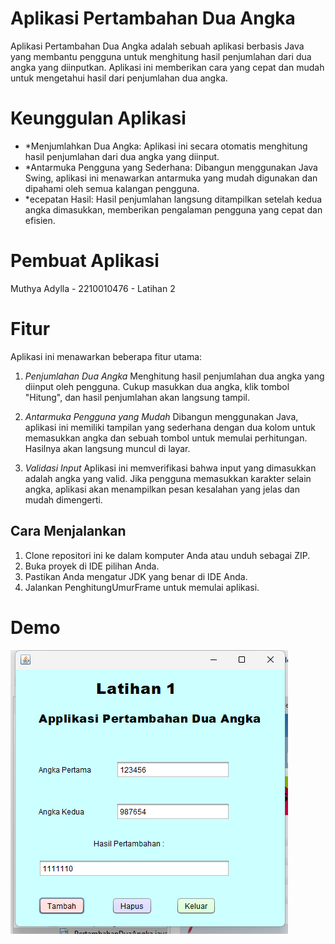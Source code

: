 # Aplikasi Pertambahan Dua Angka
 
Aplikasi Pertambahan Dua Angka adalah sebuah aplikasi berbasis Java yang membantu pengguna untuk menghitung hasil penjumlahan dari dua angka yang diinputkan. Aplikasi ini memberikan cara yang cepat dan mudah untuk mengetahui hasil dari penjumlahan dua angka.

# Keunggulan Aplikasi

- *Menjumlahkan Dua Angka: Aplikasi ini secara otomatis menghitung hasil penjumlahan dari dua angka yang diinput.
- *Antarmuka Pengguna yang Sederhana: Dibangun menggunakan Java Swing, aplikasi ini menawarkan antarmuka yang mudah digunakan dan dipahami oleh semua kalangan pengguna.
- *ecepatan Hasil: Hasil penjumlahan langsung ditampilkan setelah kedua angka dimasukkan, memberikan pengalaman pengguna yang cepat dan efisien.

# Pembuat Aplikasi
Muthya Adylla - 2210010476 - Latihan 2

# Fitur

Aplikasi ini menawarkan beberapa fitur utama:

1. *Penjumlahan Dua Angka*
Menghitung hasil penjumlahan dua angka yang diinput oleh pengguna. Cukup masukkan dua angka, klik tombol "Hitung", dan hasil penjumlahan akan langsung tampil.

2. *Antarmuka Pengguna yang Mudah*
Dibangun menggunakan Java, aplikasi ini memiliki tampilan yang sederhana dengan dua kolom untuk memasukkan angka dan sebuah tombol untuk memulai perhitungan. Hasilnya akan langsung muncul di layar.

3. *Validasi Input*
Aplikasi ini memverifikasi bahwa input yang dimasukkan adalah angka yang valid. Jika pengguna memasukkan karakter selain angka, aplikasi akan menampilkan pesan kesalahan yang jelas dan mudah dimengerti.

## Cara Menjalankan

1. Clone repositori ini ke dalam komputer Anda atau unduh sebagai ZIP.
2. Buka proyek di IDE pilihan Anda.
3. Pastikan Anda mengatur JDK yang benar di IDE Anda.
4. Jalankan PenghitungUmurFrame untuk memulai aplikasi.

# Demo
 ![App Screenshot](img/Pertambahan.png)
